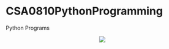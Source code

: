 # CSA0810PythonProgramming
Python Programs


<p align="center">
  <img src="https://profile-counter.glitch.me/ComradeMohan-CSA0810PythonProgramming/count.svg" />
</p>
